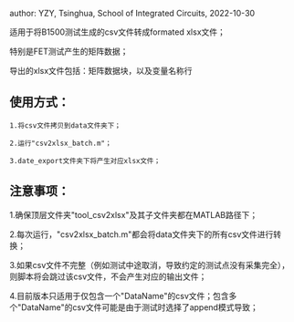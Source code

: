 author: YZY, Tsinghua, School of Integrated Circuits, 2022-10-30

适用于将B1500测试生成的csv文件转成formated xlsx文件；

特别是FET测试产生的矩阵数据；

导出的xlsx文件包括：矩阵数据块，以及变量名称行

## 使用方式：

    1.将csv文件拷贝到data文件夹下；

    2.运行"csv2xlsx_batch.m"；

    3.date_export文件夹下将产生对应xlsx文件；

## 注意事项：

1.确保顶层文件夹"tool_csv2xlsx"及其子文件夹都在MATLAB路径下；

2.每次运行，"csv2xlsx_batch.m"都会将data文件夹下的所有csv文件进行转换；

3.如果csv文件不完整（例如测试中途取消，导致约定的测试点没有采集完全），则脚本将会跳过该csv文件，不会产生对应的输出文件；

4.目前版本只适用于仅包含一个"DataName"的csv文件；包含多个"DataName"的csv文件可能是由于测试时选择了append模式导致；